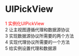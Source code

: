 # UIPickView


<font color="red">1  实例化UIPickView</font></br>
2 让主视图遵循代理和数据源协议</br>
3 实现数据源协议所需要的两个方法</br>
4 实现代理协议所需要的一个方法</br>
5 给实例设置代理和数据源
